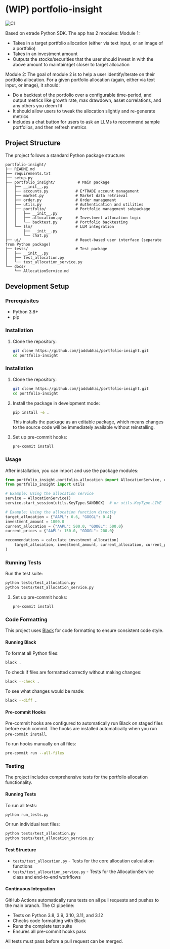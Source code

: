 # (WIP) portfolio-insight

![CI](https://github.com/jaddubhai/portfolio-insight/workflows/CI/badge.svg)

Based on etrade Python SDK. The app has 2 modules:
Module 1:
- Takes in a target portfolio allocation (either via text input, or an image of a portfolio)
- Takes in an investment amount
- Outputs the stocks/securities that the user should invest in with the above amount to maintain/get closer to target allocation

Module 2:
The goal of module 2 is to help a user identify/iterate on their portfolio allocation. For a given portfolio allocation (again, either via text input, or image), it should:
- Do a backtest of the portfolio over a configurable time-period, and output metrics like growth rate, max drawdown, asset correlations, and any others you deem fit
- It should allow users to tweak the allocation slightly and re-generate metrics
- Includes a chat button for users to ask an LLMs to recommend sample portfolios, and then refresh metrics

## Project Structure

The project follows a standard Python package structure:

```
portfolio-insight/
├── README.md
├── requirements.txt
├── setup.py
├── portfolio_insight/          # Main package
│   ├── __init__.py
│   ├── accounts.py            # E*TRADE account management
│   ├── market.py              # Market data retrieval
│   ├── order.py               # Order management
│   ├── utils.py               # Authentication and utilities
│   ├── portfolio/             # Portfolio management subpackage
│   │   ├── __init__.py
│   │   ├── allocation.py      # Investment allocation logic
│   │   └── backtest.py        # Portfolio backtesting
│   └── llm/                   # LLM integration
│       ├── __init__.py
│       └── chat.py
├── ui/                        # React-based user interface (separate from Python package)
├── tests/                     # Test package
│   ├── __init__.py
│   ├── test_allocation.py
│   └── test_allocation_service.py
└── docs/
    └── AllocationService.md
```

## Development Setup

### Prerequisites

- Python 3.8+
- pip

### Installation

1. Clone the repository:
   ```bash
   git clone https://github.com/jaddubhai/portfolio-insight.git
   cd portfolio-insight
   ```

### Installation

1. Clone the repository:
   ```bash
   git clone https://github.com/jaddubhai/portfolio-insight.git
   cd portfolio-insight
   ```

2. Install the package in development mode:
   ```bash
   pip install -e .
   ```
   
   This installs the package as an editable package, which means changes to the source code 
   will be immediately available without reinstalling.

3. Set up pre-commit hooks:
   ```bash
   pre-commit install
   ```

### Usage

After installation, you can import and use the package modules:

```python
from portfolio_insight.portfolio.allocation import AllocationService, calculate_investment_allocation
from portfolio_insight import utils

# Example: Using the allocation service
service = AllocationService()
service.start_session(utils.KeyType.SANDBOX)  # or utils.KeyType.LIVE

# Example: Using the allocation function directly
target_allocation = {"AAPL": 0.6, "GOOGL": 0.4}
investment_amount = 1000.0
current_allocation = {"AAPL": 500.0, "GOOGL": 500.0}
current_prices = {"AAPL": 150.0, "GOOGL": 200.0}

recommendations = calculate_investment_allocation(
    target_allocation, investment_amount, current_allocation, current_prices
)
```

### Running Tests

Run the test suite:
```bash
python tests/test_allocation.py
python tests/test_allocation_service.py
```

3. Set up pre-commit hooks:
   ```bash
   pre-commit install
   ```

### Code Formatting

This project uses [Black](https://github.com/psf/black) for code formatting to ensure consistent code style.

#### Running Black

To format all Python files:
```bash
black .
```

To check if files are formatted correctly without making changes:
```bash
black --check .
```

To see what changes would be made:
```bash
black --diff .
```

#### Pre-commit Hooks

Pre-commit hooks are configured to automatically run Black on staged files before each commit. The hooks are installed automatically when you run `pre-commit install`.

To run hooks manually on all files:
```bash
pre-commit run --all-files
```

### Testing

The project includes comprehensive tests for the portfolio allocation functionality.

#### Running Tests

To run all tests:
```bash
python run_tests.py
```

Or run individual test files:
```bash
python tests/test_allocation.py
python tests/test_allocation_service.py
```

#### Test Structure

- `tests/test_allocation.py` - Tests for the core allocation calculation functions
- `tests/test_allocation_service.py` - Tests for the AllocationService class and end-to-end workflows

#### Continuous Integration

GitHub Actions automatically runs tests on all pull requests and pushes to the main branch. The CI pipeline:

- Tests on Python 3.8, 3.9, 3.10, 3.11, and 3.12
- Checks code formatting with Black
- Runs the complete test suite
- Ensures all pre-commit hooks pass

All tests must pass before a pull request can be merged.

